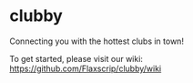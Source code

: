 clubby
======

Connecting you with the hottest clubs in town!

To get started, please visit our wiki: https://github.com/Flaxscrip/clubby/wiki

